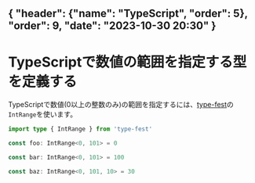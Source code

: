 { "header": {"name": "TypeScript", "order": 5}, "order": 9, "date": "2023-10-30 20:30"  }
---
# TypeScriptで数値の範囲を指定する型を定義する

TypeScriptで数値(0以上の整数のみ)の範囲を指定するには、[type-fest](https://github.com/sindresorhus/type-fest)の`IntRange`を使います。

```ts
import type { IntRange } from 'type-fest'

const foo: IntRange<0, 101> = 0

const bar: IntRange<0, 101> = 100

const baz: IntRange<0, 101, 10> = 30
```